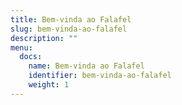 ```yaml
---
title: Bem-vinda ao Falafel
slug: bem-vinda-ao-falafel
description: ""
menu:
  docs:
    name: Bem-vinda ao Falafel
    identifier: bem-vinda-ao-falafel
    weight: 1
---
```


